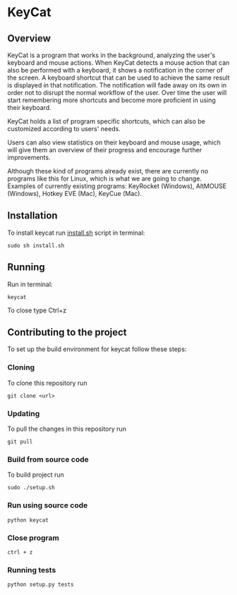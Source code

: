# KeyCat

## Overview
KeyCat is a program that works in the background, analyzing the user's keyboard and mouse actions. When KeyCat detects a mouse action that can also be performed with a keyboard, it shows a notification in the corner of the screen. A keyboard shortcut that can be used to achieve the same result is displayed in that notification. The notification will fade away on its own in order not to disrupt the normal workflow of the user. Over time the user will start remembering more shortcuts and become more proficient in using their keyboard.

KeyCat holds a list of program specific shortcuts, which can also be customized according to users' needs.

Users can also view statistics on their keyboard and mouse usage, which will give them an overview of their progress and encourage further improvements.

Although these kind of programs already exist, there are currently no programs like this for Linux, which is what we are going to change. Examples of currently existing programs: KeyRocket (Windows), AltMOUSE (Windows), Hotkey EVE (Mac), KeyCue (Mac).

## Installation
To install keycat run [install.sh](install.sh) script in terminal:
~~~
sudo sh install.sh
~~~

## Running
Run in terminal:
~~~
keycat
~~~
To close type Ctrl+z

## Contributing to the project
To set up the build environment for keycat follow these steps:
### Cloning
To clone this repository run
~~~
git clone <url>
~~~

### Updating
To pull the changes in this repository run
~~~
git pull
~~~

### Build from source code
To build project run
~~~
sudo ./setup.sh
~~~

### Run using source code
~~~~
python keycat
~~~~

### Close program
~~~~
ctrl + z
~~~~

### Running tests
~~~~
python setup.py tests
~~~~
